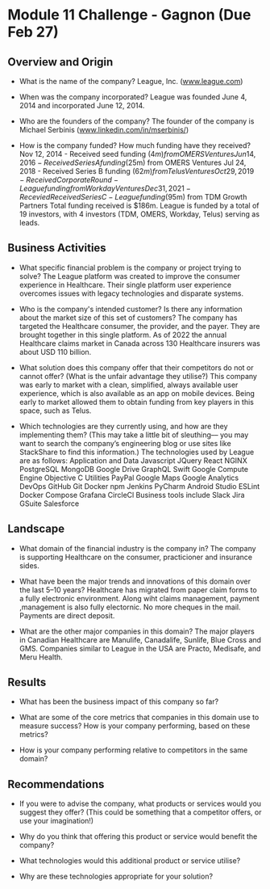 # Module 11 Challenge - Gagnon (Due Feb 27)

## Overview and Origin

* What is the name of the company?
League, Inc. (www.league.com)

* When was the company incorporated?
League was founded June 4, 2014 and incorporated June 12, 2014.

* Who are the founders of the company?
The founder of the company is Michael Serbinis (www.linkedin.com/in/mserbinis/)

* How is the company funded? How much funding have they received?
Nov 12, 2014 - Received seed funding ($4m) from OMERS Ventures
Jun 14, 2016 - Received Series A funding ($25m) from OMERS Ventures
Jul 24, 2018 - Received Series B funding ($62m) from Telus Ventures
Oct 29, 2019 - Received Corporate Round - League funding from Workday Ventures
Dec 31, 2021 - Recevied Received Series C - League funding ($95m) from TDM Growth Partners
Total funding received is $186m.
League is funded by a total of 19 investors, with 4 investors (TDM, OMERS, Workday, Telus) serving as leads. 


## Business Activities

* What specific financial problem is the company or project trying to solve?
The League platform was created to improve the consumer experience in Healthcare. Their single platform user experience overcomes issues with legacy technologies and disparate systems. 

* Who is the company's intended customer?  Is there any information about the market size of this set of customers?
The company has targeted the Healthcare consumer, the provider, and the payer. They are brought together in this single platform.
As of 2022 the annual Healthcare claims market in Canada across 130 Healthcare insurers was about USD 110 billion.

* What solution does this company offer that their competitors do not or cannot offer? (What is the unfair advantage they utilise?)
This company was early to market with a clean, simplified, always available user experience, which is also available as an app on mobile devices. Being early to market allowed them to obtain funding from key players in this space, such as Telus.

* Which technologies are they currently using, and how are they implementing them? (This may take a little bit of sleuthing–– you may want to search the company’s engineering blog or use sites like StackShare to find this information.)
The technologies used by League are as follows:
Application and Data
Javascript
JQuery
React
NGINX
PostgreSQL
MongoDB
Google Drive
GraphQL
Swift 
Google Compute Engine
Objective C
Utilities
PayPal
Google Maps
Google Analytics
DevOps
GitHub
Git
Docker
npm
Jenkins
PyCharm
Android Studio
ESLint
Docker Compose
Grafana
CircleCl
Business tools include
Slack
Jira
GSuite
Salesforce


## Landscape

* What domain of the financial industry is the company in?
The company is supporting Healthcare on the consumer, practicioner and insurance sides.

* What have been the major trends and innovations of this domain over the last 5–10 years?
Healthcare has migrated from paper claim forms to a fully electronic environment. 
Along wiht claims management, payment ,management is also fully electornic. No more cheques in the mail. Payments are direct deposit.

* What are the other major companies in this domain?
The major players in Canadian Healthcare are Manulife, Canadalife, Sunlife, Blue Cross and GMS.
Companies similar to League in the USA are Practo, Medisafe, and Meru Health.


## Results

* What has been the business impact of this company so far?

* What are some of the core metrics that companies in this domain use to measure success? How is your company performing, based on these metrics?

* How is your company performing relative to competitors in the same domain?


## Recommendations

* If you were to advise the company, what products or services would you suggest they offer? (This could be something that a competitor offers, or use your imagination!)

* Why do you think that offering this product or service would benefit the company?

* What technologies would this additional product or service utilise?

* Why are these technologies appropriate for your solution?
